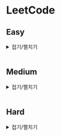# LeetCode

## Easy

<details>
<summary>접기/펼치기</summary>
<div markdown="1" style="text-align: center">

| 번호 | 제목                                                                                                                                                                             | 풀이                                                                   |
| ---- | -------------------------------------------------------------------------------------------------------------------------------------------------------------------------------- | ---------------------------------------------------------------------- |
| 13   | Roman to Intger[[문제]](https://leetcode.com/problems/roman-to-integer/)[[소스]](https://github.com/sksms17456/leetcode/blob/master/easy/13_Roman_to_Integer.js)                 | [풀이 보기](https://hbjj.oopy.io/1826b833-429c-4b59-ac67-bc38c8904c28) |
| 14   | Longest Common Prefix[[문제]](https://leetcode.com/problems/longest-common-prefix/)[[소스]](https://github.com/sksms17456/leetcode/blob/master/easy/14_Longest_Common_Prefix.js) | [풀이 보기](https://hbjj.oopy.io/df5eb684-e596-4368-8fb3-6766ba719d54) |

</div>
</details>
<br>

## Medium

<details>
<summary>접기/펼치기</summary>
<div markdown="1">

| 번호 | 제목 | 풀이 |
| ---- | ---- | ---- |

</div>
</details>
<br>

## Hard

<details>
<summary>접기/펼치기</summary>
<div markdown="1">

| 번호 | 제목 | 풀이 |
| ---- | ---- | ---- |

</div>
</details>
